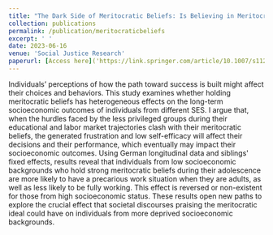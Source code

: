 ```yaml
---
title: "The Dark Side of Meritocratic Beliefs: Is Believing in Meritocracy Detrimental to Individuals from Low Socioeconomic Backgrounds?"
collection: publications
permalink: /publication/meritocraticbeliefs
excerpt: ' '
date: 2023-06-16
venue: 'Social Justice Research'
paperurl: [Access here]('https://link.springer.com/article/10.1007/s11211-023-00413-x')
---
```


Individuals’ perceptions of how the path toward success is built might affect their choices and behaviors. This study examines whether holding meritocratic beliefs has heterogeneous effects on the long-term socioeconomic outcomes of individuals from different SES. I argue that, when the hurdles faced by the less privileged groups during their educational and labor market trajectories clash with their meritocratic beliefs, the generated frustration and low self-efficacy will affect their decisions and their performance, which eventually may impact their socioeconomic outcomes. Using German longitudinal data and siblings' fixed effects, results reveal that individuals from low socioeconomic backgrounds who hold strong meritocratic beliefs during their adolescence are more likely to have a precarious work situation when they are adults, as well as less likely to be fully working. This effect is reversed or non-existent for those from high socioeconomic status. These results open new paths to explore the crucial effect that societal discourses praising the meritocratic ideal could have on individuals from more deprived socioeconomic backgrounds.
